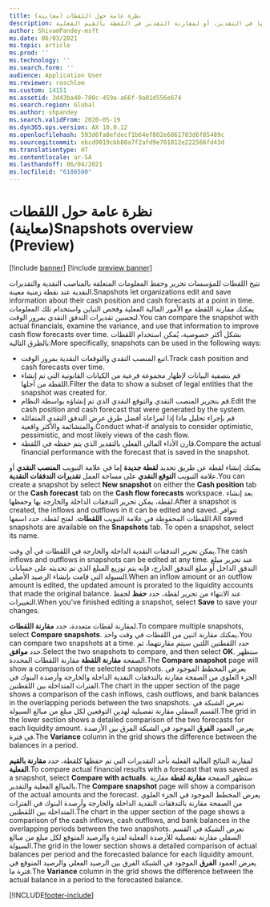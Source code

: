 ```yaml
---
title: نظرة عامة حول اللقطات (معاينة)
description: يصف هذا الموضوع ميزة اللقطات، التي تتيح لك إمكانية حفظ تقدير التدفقات النقدية للتحليل أو المقارنة مع القيم الفعلية لاحقًا. عند إنشاء تقدير بالتدفقات النقدية، يمكنك حفظ ذلك التقدير على إنه "لقطة". ويمكنك بعد ذلك استخدام اللقطات لتحرير الحسابات التي تم تضمينها في التقدير، أو لمقارنة التقدير في اللقطة بالقيم الفعلية.
author: ShivamPandey-msft
ms.date: 06/03/2021
ms.topic: article
ms.prod: ''
ms.technology: ''
ms.search.form: ''
audience: Application User
ms.reviewer: roschlom
ms.custom: 14151
ms.assetid: 3d43ba40-780c-459a-a66f-9a01d556e674
ms.search.region: Global
ms.author: shpandey
ms.search.validFrom: 2020-05-19
ms.dyn365.ops.version: AX 10.0.12
ms.openlocfilehash: 593d6fa8efdecf1b64ef802e6861783d6f85489c
ms.sourcegitcommit: ebcd9019cbb88a7f2afd9e701812e222566fd43d
ms.translationtype: HT
ms.contentlocale: ar-SA
ms.lasthandoff: 06/04/2021
ms.locfileid: "6186580"
---
```

# <a name="snapshots-overview-preview"></a><span data-ttu-id="71a06-105">نظرة عامة حول اللقطات (معاينة)</span><span class="sxs-lookup"><span data-stu-id="71a06-105">Snapshots overview (Preview)</span></span>

[!include [banner](../includes/banner.md)]
[!include [preview banner](../includes/preview-banner.md)]

<span data-ttu-id="71a06-106">تتيح اللقطات للمؤسسات تحرير وحفظ المعلومات المتعلقة بالمناصب النقدية والتقديرات النقدية عند نقطة زمنية معينة.</span><span class="sxs-lookup"><span data-stu-id="71a06-106">Snapshots let organizations edit and save information about their cash position and cash forecasts at a point in time.</span></span> <span data-ttu-id="71a06-107">يمكنك مقارنة اللقطة مع الأمور المالية الفعلية وفحص التباين واستخدام تلك المعلومات لتحسين تقديرات التدفق النقدي بمرور الوقت.</span><span class="sxs-lookup"><span data-stu-id="71a06-107">You can compare the snapshot with actual financials, examine the variance, and use that information to improve cash flow forecasts over time.</span></span> <span data-ttu-id="71a06-108">بشكل أكثر خصوصية، يُمكن استخدام اللقطات بالطرق التالية:</span><span class="sxs-lookup"><span data-stu-id="71a06-108">More specifically, snapshots can be used in the following ways:</span></span>

- <span data-ttu-id="71a06-109">اتبع المنصب النقدي والتوقعات النقدية بمرور الوقت.</span><span class="sxs-lookup"><span data-stu-id="71a06-109">Track cash position and cash forecasts over time.</span></span>
- <span data-ttu-id="71a06-110">قم بتصفية البيانات لإظهار مجموعة فرعية من الكيانات القانونية التي تم إنشاء اللقطة من أجلها.</span><span class="sxs-lookup"><span data-stu-id="71a06-110">Filter the data to show a subset of legal entities that the snapshot was created for.</span></span>
- <span data-ttu-id="71a06-111">قم بتحرير المنصب النقدي والتوقع النقدي الذي تم إنشاؤه بواسطة النظام.</span><span class="sxs-lookup"><span data-stu-id="71a06-111">Edit the cash position and cash forecast that were generated by the system.</span></span>
- <span data-ttu-id="71a06-112">قم بإجراء تحليل ماذا إذا لمراعاة أفضل طرق عرض التدفق النقدي المتفائلة والمتشائمة والأكثر واقعية.</span><span class="sxs-lookup"><span data-stu-id="71a06-112">Conduct what-if analysis to consider optimistic, pessimistic, and most likely views of the cash flow.</span></span>
- <span data-ttu-id="71a06-113">قارن الأداء المالي الفعلي بالتقدير الذي يتم حفظه في اللقطة.</span><span class="sxs-lookup"><span data-stu-id="71a06-113">Compare the actual financial performance with the forecast that is saved in the snapshot.</span></span>

<span data-ttu-id="71a06-114">يمكنك إنشاء لقطة عن طريق تحديد **لقطة جديدة** إما في علامة التبويب **المنصب النقدي** أو علامة التبويب **التوقع النقدي** على مساحة العمل **تقديرات التدفقات النقدية**.</span><span class="sxs-lookup"><span data-stu-id="71a06-114">You can create a snapshot by select **New snapshot** on either the **Cash position** tab or the **Cash forecast** tab on the **Cash flow forecasts** workspace.</span></span> <span data-ttu-id="71a06-115">بعد إنشاء لقطة، يمكن تحرير التدفقات الداخلة والخارجة بها وحفظها.</span><span class="sxs-lookup"><span data-stu-id="71a06-115">After a snapshot is created, the inflows and outflows in it can be edited and saved.</span></span> <span data-ttu-id="71a06-116">تتوافر اللقطات المحفوظة في علامة التبويب **اللقطات**. لفتح لقطة، حدد اسمها.</span><span class="sxs-lookup"><span data-stu-id="71a06-116">All saved snapshots are available on the **Snapshots** tab. To open a snapshot, select its name.</span></span>

<span data-ttu-id="71a06-117">يمكن تحرير التدفقات النقدية الداخلة والخارجة في اللقطات في أي وقت.</span><span class="sxs-lookup"><span data-stu-id="71a06-117">The cash inflows and outflows in snapshots can be edited at any time.</span></span> <span data-ttu-id="71a06-118">عند تحرير مبلغ التدفق الداخل أو مبلغ التدفق الخارج، فإنه يتم توزيع المبلغ الذي تم تحديثه على حسابات السيولة التي قامت بإنشاء الرصيد الأصلي.</span><span class="sxs-lookup"><span data-stu-id="71a06-118">When an inflow amount or an outflow amount is edited, the updated amount is prorated to the liquidity accounts that made the original balance.</span></span> <span data-ttu-id="71a06-119">عند الانتهاء من تحرير لقطة، حدد **حفظ** لحفظ التغييرات.</span><span class="sxs-lookup"><span data-stu-id="71a06-119">When you've finished editing a snapshot, select **Save** to save your changes.</span></span>

<span data-ttu-id="71a06-120">لمقارنة لقطات متعددة، حدد **مقارنة اللقطات**.</span><span class="sxs-lookup"><span data-stu-id="71a06-120">To compare multiple snapshots, select **Compare snapshots**.</span></span> <span data-ttu-id="71a06-121">يمكنك مقارنة اثنين من اللقطات في وقت واحد.</span><span class="sxs-lookup"><span data-stu-id="71a06-121">You can compare two snapshots at a time.</span></span> <span data-ttu-id="71a06-122">حدد اللقطتين اللتين سيتم مقارنتهما، ثم حدد **موافق**.</span><span class="sxs-lookup"><span data-stu-id="71a06-122">Select the two snapshots to compare, and then select **OK**.</span></span> <span data-ttu-id="71a06-123">ستظهر الصفحة **مقارنة اللقطة** مقارنة اللقطات المحددة.</span><span class="sxs-lookup"><span data-stu-id="71a06-123">The **Compare snapshot** page will show a comparison of the selected snapshots.</span></span> <span data-ttu-id="71a06-124">يعرض المخطط الموجود في الجزء العلوي من الصفحة مقارنة بالتدفقات النقدية الداخلة والخارجة وأرصدة البنوك في الفترات المتداخلة بين اللقطتين.</span><span class="sxs-lookup"><span data-stu-id="71a06-124">The chart in the upper section of the page shows a comparison of the cash inflows, cash outflows, and bank balances in the overlapping periods between the two snapshots.</span></span> <span data-ttu-id="71a06-125">تعرض الشبكة في القسم السفلي مقارنة تفصيلية لهذين التوقعين لكل مبلغ من مبالغ السيولة.</span><span class="sxs-lookup"><span data-stu-id="71a06-125">The grid in the lower section shows a detailed comparison of the two forecasts for each liquidity amount.</span></span> <span data-ttu-id="71a06-126">يعرض العمود **الفرق** الموجود في الشبكة الفرق بين الأرصدة في فترة.</span><span class="sxs-lookup"><span data-stu-id="71a06-126">The **Variance** column in the grid shows the difference between the balances in a period.</span></span>

<span data-ttu-id="71a06-127">لمقارنة النتائج المالية الفعلية بأحد التقديرات التي تم حفظها كلقطة، حدد **مقارنة بالقيم الفعلية**.</span><span class="sxs-lookup"><span data-stu-id="71a06-127">To compare actual financial results with a forecast that was saved as a snapshot, select **Compare with actuals**.</span></span> <span data-ttu-id="71a06-128">ستظهر الصفحة **مقارنة لقطة** مقارنة بالمبالغ الفعلية والتقدير.</span><span class="sxs-lookup"><span data-stu-id="71a06-128">The **Compare snapshot** page will show a comparison of the actual amounts and the forecast.</span></span> <span data-ttu-id="71a06-129">يعرض المخطط الموجود في الجزء العلوي من الصفحة مقارنة بالتدفقات النقدية الداخلة والخارجة وأرصدة البنوك في الفترات المتداخلة بين اللقطتين.</span><span class="sxs-lookup"><span data-stu-id="71a06-129">The chart in the upper section of the page shows a comparison of the cash inflows, cash outflows, and bank balances in the overlapping periods between the two snapshots.</span></span> <span data-ttu-id="71a06-130">تعرض الشبكة في القسم السفلي مقارنة تفصيلية للأرصدة الفعلية لفترة والرصيد المتوقع لكل مبلغ من مبالغ السيولة.</span><span class="sxs-lookup"><span data-stu-id="71a06-130">The grid in the lower section shows a detailed comparison of actual balances per period and the forecasted balance for each liquidity amount.</span></span> <span data-ttu-id="71a06-131">يعرض العمود **الفرق** الموجود في الشبكة الفرق بين الرصيد الفعلي والرصيد المتوقع في فترة ما.</span><span class="sxs-lookup"><span data-stu-id="71a06-131">The **Variance** column in the grid shows the difference between the actual balance in a period to the forecasted balance.</span></span>

[!INCLUDE[footer-include](../../includes/footer-banner.md)]
